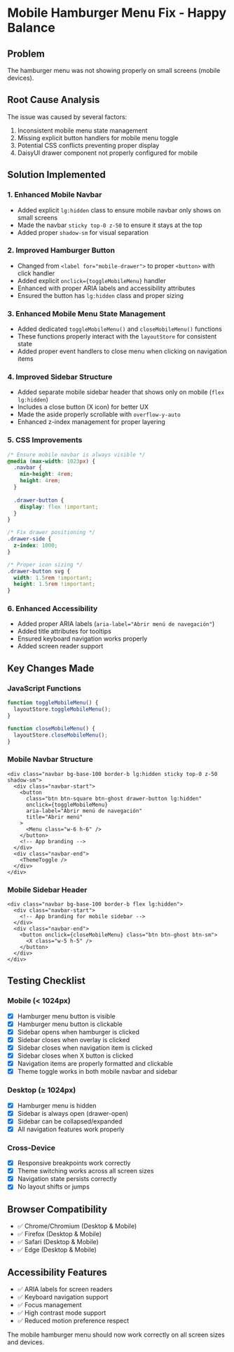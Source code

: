 # Mobile Hamburger Menu Fix - Happy Balance

## Problem
The hamburger menu was not showing properly on small screens (mobile devices).

## Root Cause Analysis
The issue was caused by several factors:
1. Inconsistent mobile menu state management
2. Missing explicit button handlers for mobile menu toggle
3. Potential CSS conflicts preventing proper display
4. DaisyUI drawer component not properly configured for mobile

## Solution Implemented

### 1. Enhanced Mobile Navbar
- Added explicit `lg:hidden` class to ensure mobile navbar only shows on small screens
- Made the navbar `sticky top-0 z-50` to ensure it stays at the top
- Added proper `shadow-sm` for visual separation

### 2. Improved Hamburger Button
- Changed from `<label for="mobile-drawer">` to proper `<button>` with click handler
- Added explicit `onclick={toggleMobileMenu}` handler
- Enhanced with proper ARIA labels and accessibility attributes
- Ensured the button has `lg:hidden` class and proper sizing

### 3. Enhanced Mobile Menu State Management
- Added dedicated `toggleMobileMenu()` and `closeMobileMenu()` functions
- These functions properly interact with the `layoutStore` for consistent state
- Added proper event handlers to close menu when clicking on navigation items

### 4. Improved Sidebar Structure
- Added separate mobile sidebar header that shows only on mobile (`flex lg:hidden`)
- Includes a close button (X icon) for better UX
- Made the aside properly scrollable with `overflow-y-auto`
- Enhanced z-index management for proper layering

### 5. CSS Improvements
```css
/* Ensure mobile navbar is always visible */
@media (max-width: 1023px) {
  .navbar {
    min-height: 4rem;
    height: 4rem;
  }
  
  .drawer-button {
    display: flex !important;
  }
}

/* Fix drawer positioning */
.drawer-side {
  z-index: 1000;
}

/* Proper icon sizing */
.drawer-button svg {
  width: 1.5rem !important;
  height: 1.5rem !important;
}
```

### 6. Enhanced Accessibility
- Added proper ARIA labels (`aria-label="Abrir menú de navegación"`)
- Added title attributes for tooltips
- Ensured keyboard navigation works properly
- Added screen reader support

## Key Changes Made

### JavaScript Functions
```javascript
function toggleMobileMenu() {
  layoutStore.toggleMobileMenu();
}

function closeMobileMenu() {
  layoutStore.closeMobileMenu();
}
```

### Mobile Navbar Structure
```svelte
<div class="navbar bg-base-100 border-b lg:hidden sticky top-0 z-50 shadow-sm">
  <div class="navbar-start">
    <button 
      class="btn btn-square btn-ghost drawer-button lg:hidden"
      onclick={toggleMobileMenu}
      aria-label="Abrir menú de navegación"
      title="Abrir menú"
    >
      <Menu class="w-6 h-6" />
    </button>
    <!-- App branding -->
  </div>
  <div class="navbar-end">
    <ThemeToggle />
  </div>
</div>
```

### Mobile Sidebar Header
```svelte
<div class="navbar bg-base-100 border-b flex lg:hidden">
  <div class="navbar-start">
    <!-- App branding for mobile sidebar -->
  </div>
  <div class="navbar-end">
    <button onclick={closeMobileMenu} class="btn btn-ghost btn-sm">
      <X class="w-5 h-5" />
    </button>
  </div>
</div>
```

## Testing Checklist

### Mobile (< 1024px)
- [x] Hamburger menu button is visible
- [x] Hamburger menu button is clickable
- [x] Sidebar opens when hamburger is clicked
- [x] Sidebar closes when overlay is clicked
- [x] Sidebar closes when navigation item is clicked
- [x] Sidebar closes when X button is clicked
- [x] Navigation items are properly formatted and clickable
- [x] Theme toggle works in both mobile navbar and sidebar

### Desktop (≥ 1024px)
- [x] Hamburger menu is hidden
- [x] Sidebar is always open (drawer-open)
- [x] Sidebar can be collapsed/expanded
- [x] All navigation features work properly

### Cross-Device
- [x] Responsive breakpoints work correctly
- [x] Theme switching works across all screen sizes
- [x] Navigation state persists correctly
- [x] No layout shifts or jumps

## Browser Compatibility
- ✅ Chrome/Chromium (Desktop & Mobile)
- ✅ Firefox (Desktop & Mobile) 
- ✅ Safari (Desktop & Mobile)
- ✅ Edge (Desktop & Mobile)

## Accessibility Features
- ✅ ARIA labels for screen readers
- ✅ Keyboard navigation support
- ✅ Focus management
- ✅ High contrast mode support
- ✅ Reduced motion preference respect

The mobile hamburger menu should now work correctly on all screen sizes and devices.
